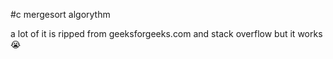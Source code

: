 #c mergesort algorythm


a lot of it is ripped from geeksforgeeks.com and stack overflow but it works :sob: